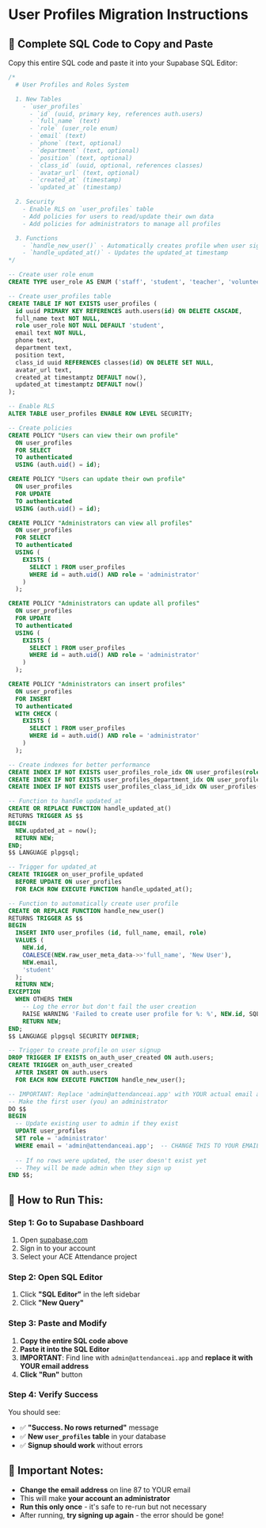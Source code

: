 # User Profiles Migration Instructions

## 🚀 Complete SQL Code to Copy and Paste

Copy this entire SQL code and paste it into your Supabase SQL Editor:

```sql
/*
  # User Profiles and Roles System

  1. New Tables
    - `user_profiles`
      - `id` (uuid, primary key, references auth.users)
      - `full_name` (text)
      - `role` (user_role enum)
      - `email` (text)
      - `phone` (text, optional)
      - `department` (text, optional)
      - `position` (text, optional)
      - `class_id` (uuid, optional, references classes)
      - `avatar_url` (text, optional)
      - `created_at` (timestamp)
      - `updated_at` (timestamp)

  2. Security
    - Enable RLS on `user_profiles` table
    - Add policies for users to read/update their own data
    - Add policies for administrators to manage all profiles

  3. Functions
    - `handle_new_user()` - Automatically creates profile when user signs up
    - `handle_updated_at()` - Updates the updated_at timestamp
*/

-- Create user role enum
CREATE TYPE user_role AS ENUM ('staff', 'student', 'teacher', 'volunteer', 'administrator');

-- Create user_profiles table
CREATE TABLE IF NOT EXISTS user_profiles (
  id uuid PRIMARY KEY REFERENCES auth.users(id) ON DELETE CASCADE,
  full_name text NOT NULL,
  role user_role NOT NULL DEFAULT 'student',
  email text NOT NULL,
  phone text,
  department text,
  position text,
  class_id uuid REFERENCES classes(id) ON DELETE SET NULL,
  avatar_url text,
  created_at timestamptz DEFAULT now(),
  updated_at timestamptz DEFAULT now()
);

-- Enable RLS
ALTER TABLE user_profiles ENABLE ROW LEVEL SECURITY;

-- Create policies
CREATE POLICY "Users can view their own profile"
  ON user_profiles
  FOR SELECT
  TO authenticated
  USING (auth.uid() = id);

CREATE POLICY "Users can update their own profile"
  ON user_profiles
  FOR UPDATE
  TO authenticated
  USING (auth.uid() = id);

CREATE POLICY "Administrators can view all profiles"
  ON user_profiles
  FOR SELECT
  TO authenticated
  USING (
    EXISTS (
      SELECT 1 FROM user_profiles
      WHERE id = auth.uid() AND role = 'administrator'
    )
  );

CREATE POLICY "Administrators can update all profiles"
  ON user_profiles
  FOR UPDATE
  TO authenticated
  USING (
    EXISTS (
      SELECT 1 FROM user_profiles
      WHERE id = auth.uid() AND role = 'administrator'
    )
  );

CREATE POLICY "Administrators can insert profiles"
  ON user_profiles
  FOR INSERT
  TO authenticated
  WITH CHECK (
    EXISTS (
      SELECT 1 FROM user_profiles
      WHERE id = auth.uid() AND role = 'administrator'
    )
  );

-- Create indexes for better performance
CREATE INDEX IF NOT EXISTS user_profiles_role_idx ON user_profiles(role);
CREATE INDEX IF NOT EXISTS user_profiles_department_idx ON user_profiles(department);
CREATE INDEX IF NOT EXISTS user_profiles_class_id_idx ON user_profiles(class_id);

-- Function to handle updated_at
CREATE OR REPLACE FUNCTION handle_updated_at()
RETURNS TRIGGER AS $$
BEGIN
  NEW.updated_at = now();
  RETURN NEW;
END;
$$ LANGUAGE plpgsql;

-- Trigger for updated_at
CREATE TRIGGER on_user_profile_updated
  BEFORE UPDATE ON user_profiles
  FOR EACH ROW EXECUTE FUNCTION handle_updated_at();

-- Function to automatically create user profile
CREATE OR REPLACE FUNCTION handle_new_user()
RETURNS TRIGGER AS $$
BEGIN
  INSERT INTO user_profiles (id, full_name, email, role)
  VALUES (
    NEW.id,
    COALESCE(NEW.raw_user_meta_data->>'full_name', 'New User'),
    NEW.email,
    'student'
  );
  RETURN NEW;
EXCEPTION
  WHEN OTHERS THEN
    -- Log the error but don't fail the user creation
    RAISE WARNING 'Failed to create user profile for %: %', NEW.id, SQLERRM;
    RETURN NEW;
END;
$$ LANGUAGE plpgsql SECURITY DEFINER;

-- Trigger to create profile on user signup
DROP TRIGGER IF EXISTS on_auth_user_created ON auth.users;
CREATE TRIGGER on_auth_user_created
  AFTER INSERT ON auth.users
  FOR EACH ROW EXECUTE FUNCTION handle_new_user();

-- IMPORTANT: Replace 'admin@attendanceai.app' with YOUR actual email address
-- Make the first user (you) an administrator
DO $$
BEGIN
  -- Update existing user to admin if they exist
  UPDATE user_profiles 
  SET role = 'administrator' 
  WHERE email = 'admin@attendanceai.app';  -- CHANGE THIS TO YOUR EMAIL
  
  -- If no rows were updated, the user doesn't exist yet
  -- They will be made admin when they sign up
END $$;
```

## 🎯 **How to Run This:**

### **Step 1: Go to Supabase Dashboard**
1. Open [supabase.com](https://supabase.com)
2. Sign in to your account
3. Select your ACE Attendance project

### **Step 2: Open SQL Editor**
1. Click **"SQL Editor"** in the left sidebar
2. Click **"New Query"** 

### **Step 3: Paste and Modify**
1. **Copy the entire SQL code above**
2. **Paste it into the SQL Editor**
3. **IMPORTANT**: Find line with `admin@attendanceai.app` and **replace it with YOUR email address**
4. **Click "Run"** button

### **Step 4: Verify Success**
You should see:
- ✅ **"Success. No rows returned"** message
- ✅ **New `user_profiles` table** in your database
- ✅ **Signup should work** without errors

## 🚨 **Important Notes:**
- **Change the email address** on line 87 to YOUR email
- This will make **your account an administrator**
- **Run this only once** - it's safe to re-run but not necessary
- After running, **try signing up again** - the error should be gone!